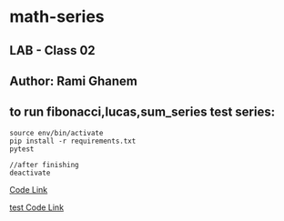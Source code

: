 # math-series
## LAB - Class 02
## Author: Rami Ghanem

## to run fibonacci,lucas,sum_series test series:

    source env/bin/activate
    pip install -r requirements.txt
    pytest

    //after finishing 
    deactivate

[Code Link](./series/series.py)

[test Code Link](./tests/test_series.py)

